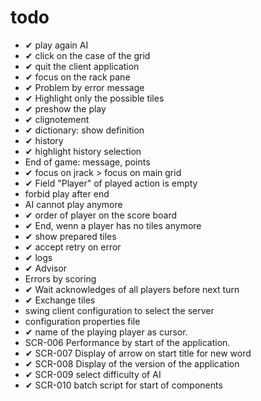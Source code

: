 # todo

- ✔ play again AI
- ✔ click on the case of the grid
- ✔ quit the client application
- ✔ focus on the rack pane
- ✔ Problem by error message
- ✔ Highlight only the possible tiles
- ✔ preshow the play
- ✔ clignotement
- ✔ dictionary: show definition
- ✔ history
- ✔ highlight history selection
- End of game: message, points
- ✔ focus on jrack > focus on main grid
- ✔ Field "Player" of played action is empty
- forbid play after end
- AI cannot play anymore
- ✔ order of player on the score board
- ✔ End, wenn a player has no tiles anymore
- ✔ show prepared tiles
- ✔ accept retry on error
- ✔ logs
- ✔ Advisor
- Errors by scoring
- ✔ Wait acknowledges of all players before next turn
- ✔ Exchange tiles
- swing client configuration to select the server
- configuration properties file
- ✔ name of the playing player as cursor.
- SCR-006 Performance by start of the application.
- ✔ SCR-007 Display of arrow on start title for new word
- ✔ SCR-008 Display of the version of the application
- ✔ SCR-009 select difficulty of AI
- ✔ SCR-010 batch script for start of components
